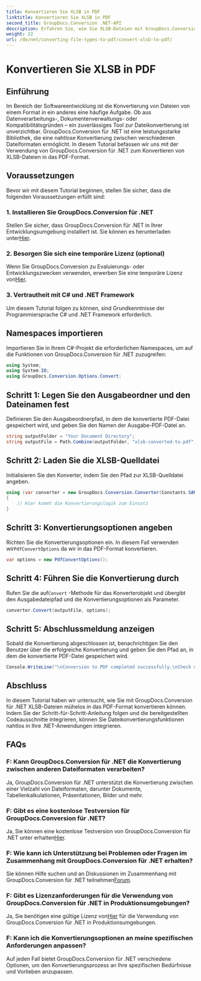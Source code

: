 ```yaml
---
title: Konvertieren Sie XLSB in PDF
linktitle: Konvertieren Sie XLSB in PDF
second_title: GroupDocs.Conversion .NET-API
description: Erfahren Sie, wie Sie XLSB-Dateien mit GroupDocs.Conversion für .NET mühelos in PDF konvertieren. Folgen Sie unserer Schritt-für-Schritt-Anleitung.
weight: 22
url: /de/net/converting-file-types-to-pdf/convert-xlsb-to-pdf/
---
```


# Konvertieren Sie XLSB in PDF

## Einführung
Im Bereich der Softwareentwicklung ist die Konvertierung von Dateien von einem Format in ein anderes eine häufige Aufgabe. Ob aus Datenverarbeitungs-, Dokumentenverwaltungs- oder Kompatibilitätsgründen – ein zuverlässiges Tool zur Dateikonvertierung ist unverzichtbar. GroupDocs.Conversion für .NET ist eine leistungsstarke Bibliothek, die eine nahtlose Konvertierung zwischen verschiedenen Dateiformaten ermöglicht. In diesem Tutorial befassen wir uns mit der Verwendung von GroupDocs.Conversion für .NET zum Konvertieren von XLSB-Dateien in das PDF-Format.
## Voraussetzungen
Bevor wir mit diesem Tutorial beginnen, stellen Sie sicher, dass die folgenden Voraussetzungen erfüllt sind:
### 1. Installieren Sie GroupDocs.Conversion für .NET
 Stellen Sie sicher, dass GroupDocs.Conversion für .NET in Ihrer Entwicklungsumgebung installiert ist. Sie können es herunterladen unter[Hier](https://releases.groupdocs.com/conversion/net/).
### 2. Besorgen Sie sich eine temporäre Lizenz (optional)
 Wenn Sie GroupDocs.Conversion zu Evaluierungs- oder Entwicklungszwecken verwenden, erwerben Sie eine temporäre Lizenz von[Hier](https://purchase.groupdocs.com/temporary-license/).
### 3. Vertrautheit mit C# und .NET Framework
Um diesem Tutorial folgen zu können, sind Grundkenntnisse der Programmiersprache C# und .NET Framework erforderlich.

## Namespaces importieren
Importieren Sie in Ihrem C#-Projekt die erforderlichen Namespaces, um auf die Funktionen von GroupDocs.Conversion für .NET zuzugreifen:
```csharp
using System;
using System.IO;
using GroupDocs.Conversion.Options.Convert;
```

## Schritt 1: Legen Sie den Ausgabeordner und den Dateinamen fest
Definieren Sie den Ausgabeordnerpfad, in dem die konvertierte PDF-Datei gespeichert wird, und geben Sie den Namen der Ausgabe-PDF-Datei an.
```csharp
string outputFolder = "Your Document Directory";
string outputFile = Path.Combine(outputFolder, "xlsb-converted-to.pdf");
```
## Schritt 2: Laden Sie die XLSB-Quelldatei
Initialisieren Sie den Konverter, indem Sie den Pfad zur XLSB-Quelldatei angeben.
```csharp
using (var converter = new GroupDocs.Conversion.Converter(Constants.SAMPLE_XLSB))
{
    // Hier kommt die Konvertierungslogik zum Einsatz
}
```
## Schritt 3: Konvertierungsoptionen angeben
 Richten Sie die Konvertierungsoptionen ein. In diesem Fall verwenden wir`PdfConvertOptions` da wir in das PDF-Format konvertieren.
```csharp
var options = new PdfConvertOptions();
```
## Schritt 4: Führen Sie die Konvertierung durch
 Rufen Sie die auf`Convert` -Methode für das Konverterobjekt und übergibt den Ausgabedateipfad und die Konvertierungsoptionen als Parameter.
```csharp
converter.Convert(outputFile, options);
```
## Schritt 5: Abschlussmeldung anzeigen
Sobald die Konvertierung abgeschlossen ist, benachrichtigen Sie den Benutzer über die erfolgreiche Konvertierung und geben Sie den Pfad an, in dem die konvertierte PDF-Datei gespeichert wird.
```csharp
Console.WriteLine("\nConversion to PDF completed successfully.\nCheck output in {0}", outputFolder);
```

## Abschluss
In diesem Tutorial haben wir untersucht, wie Sie mit GroupDocs.Conversion für .NET XLSB-Dateien mühelos in das PDF-Format konvertieren können. Indem Sie der Schritt-für-Schritt-Anleitung folgen und die bereitgestellten Codeausschnitte integrieren, können Sie Dateikonvertierungsfunktionen nahtlos in Ihre .NET-Anwendungen integrieren.
## FAQs
### F: Kann GroupDocs.Conversion für .NET die Konvertierung zwischen anderen Dateiformaten verarbeiten?
Ja, GroupDocs.Conversion für .NET unterstützt die Konvertierung zwischen einer Vielzahl von Dateiformaten, darunter Dokumente, Tabellenkalkulationen, Präsentationen, Bilder und mehr.
### F: Gibt es eine kostenlose Testversion für GroupDocs.Conversion für .NET?
 Ja, Sie können eine kostenlose Testversion von GroupDocs.Conversion für .NET unter erhalten[Hier](https://releases.groupdocs.com/).
### F: Wie kann ich Unterstützung bei Problemen oder Fragen im Zusammenhang mit GroupDocs.Conversion für .NET erhalten?
 Sie können Hilfe suchen und an Diskussionen im Zusammenhang mit GroupDocs.Conversion für .NET teilnehmen[Forum](https://forum.groupdocs.com/c/conversion/11).
### F: Gibt es Lizenzanforderungen für die Verwendung von GroupDocs.Conversion für .NET in Produktionsumgebungen?
 Ja, Sie benötigen eine gültige Lizenz von[Hier](https://purchase.groupdocs.com/buy) für die Verwendung von GroupDocs.Conversion für .NET in Produktionsumgebungen.
### F: Kann ich die Konvertierungsoptionen an meine spezifischen Anforderungen anpassen?
Auf jeden Fall bietet GroupDocs.Conversion für .NET verschiedene Optionen, um den Konvertierungsprozess an Ihre spezifischen Bedürfnisse und Vorlieben anzupassen.